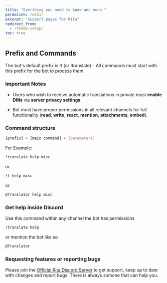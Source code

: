 ```yaml
---
title: "Everthing you need to know and more."
permalink: /wiki/
excerpt: "Support pages for Rita"
redirect_from:
  - /theme-setup/
toc: true
---
```


## Prefix and Commands

The bot's default prefix is !t (or !translate) - All commands must start with this prefix for the bot to process them.

### Important Notes

* Users who wish to receive automatic translations in private must **enable DMs** via **server privacy settings**.

* Bot must have proper permissions in all relevant channels for full functionality (**read**, **write**, **react**, **mention**, **attachments**, **embed**).

### Command structure

```bash
[prefix] + [main command] + [parameters]
```

For Example:

```bash
!translate help misc
```
or
```bash
!t help misc
```
or
```bash
@Translator help misc
```

### Get help inside Discord

Use this command within any channel the bot has permissions
```bash
!translate help
``` 
or mention the bot like so 
```bash
@Translator
```

### Requesting features or reporting bugs

Please join the [Official Rita Discord Server](https://discord.gg/mgNR64R) to get support, keep up to date with changes and report bugs. There is always somone that can help you.  
